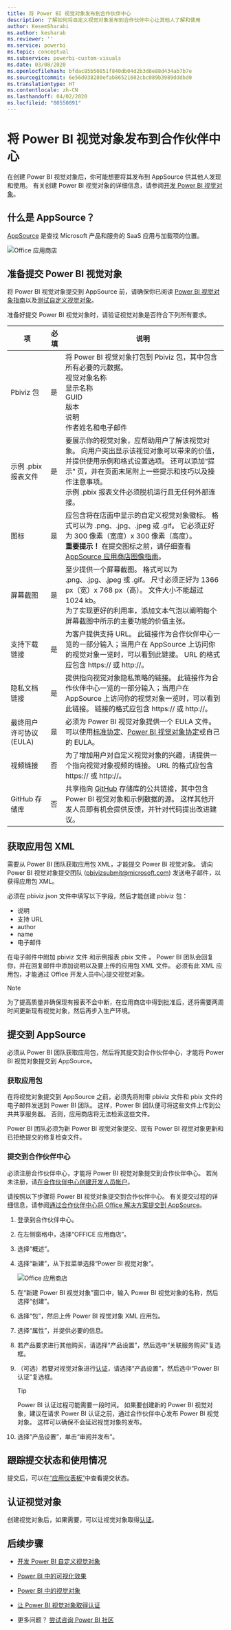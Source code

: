 ```yaml
---
title: 将 Power BI 视觉对象发布到合作伙伴中心
description: 了解如何将自定义视觉对象发布到合作伙伴中心让其他人了解和使用
author: KesemSharabi
ms.author: kesharab
ms.reviewer: ''
ms.service: powerbi
ms.topic: conceptual
ms.subservice: powerbi-custom-visuals
ms.date: 03/08/2020
ms.openlocfilehash: bfdac85b50851f840db04d2b3d8e88d434ab7b7e
ms.sourcegitcommit: 6e56d038280efab86521602cbc089b3989dddbd0
ms.translationtype: HT
ms.contentlocale: zh-CN
ms.lasthandoff: 04/02/2020
ms.locfileid: "80550891"
---
```

# <a name="publish-power-bi-visuals-to-partner-center"></a>将 Power BI 视觉对象发布到合作伙伴中心

在创建 Power BI 视觉对象后，你可能想要将其发布到 AppSource 供其他人发现和使用。 有关创建 Power BI 视觉对象的详细信息，请参阅[开发 Power BI 视觉对象](custom-visual-develop-tutorial.md)。

## <a name="what-is-appsource"></a>什么是 AppSource？

[AppSource](https://appsource.microsoft.com/marketplace/apps?product=power-bi-visuals) 是查找 Microsoft 产品和服务的 SaaS 应用与加载项的位置。

![Office 应用商店](media/office-store/appsource-01.png)

## <a name="preparing-to-submit-your-power-bi-visual"></a>准备提交 Power BI 视觉对象

将 Power BI 视觉对象提交到 AppSource 前，请确保你已阅读 [Power BI 视觉对象指南](guidelines-powerbi-visuals.md)以及[测试自定义视觉对象](https://github.com/Microsoft/PowerBI-visuals/blob/master/Tutorial/SubmissionTesting.md)。

准备好提交 Power BI 视觉对象时，请验证视觉对象是否符合下列所有要求。

| 项 | 必填 | 说明 |
| --- | --- | --- |
| Pbiviz 包 |是 |将 Power BI 视觉对象打包到 Pbiviz 包，其中包含所有必要的元数据。<br>视觉对象名称<br>显示名称<br>GUID<br>版本<br>说明<br>作者姓名和电子邮件 |
| 示例 .pbix 报表文件 |是 |要展示你的视觉对象，应帮助用户了解该视觉对象。 向用户突出显示该视觉对象可以带来的价值，并提供使用示例和格式设置选项。 还可以添加“提示”  页，并在页面末尾附上一些提示和技巧以及操作注意事项。<br>示例 .pbix 报表文件必须脱机运行且无任何外部连接。 |
| 图标 |是 |应包含将在店面中显示的自定义视觉对象徽标。 格式可以为 .png、.jpg、.jpeg 或 .gif。 它必须正好为 300 像素（宽度）x 300 像素（高度）。<BR>**重要提示！** 在提交图标之前，请仔细查看 [AppSource 应用商店图像指南](https://docs.microsoft.com/office/dev/store/craft-effective-appsource-store-images)。 |
| 屏幕截图 |是 |至少提供一个屏幕截图。 格式可以为 .png、.jpg、.jpeg 或 .gif。 尺寸必须正好为 1366 px（宽）x 768 px（高）。 文件大小不能超过 1024 kb。<br>为了实现更好的利用率，添加文本气泡以阐明每个屏幕截图中所示的主要功能的价值主张。 |
| 支持下载链接 |是 |为客户提供支持 URL。 此链接作为合作伙伴中心一览的一部分输入；当用户在 AppSource 上访问你的视觉对象一览时，可以看到此链接。 URL 的格式应包含 https:// 或 http://。 |
| 隐私文档链接 |是 |提供指向视觉对象隐私策略的链接。 此链接作为合作伙伴中心一览的一部分输入；当用户在 AppSource 上访问你的视觉对象一览时，可以看到此链接。 链接的格式应包含 https:// 或 http://。 |
| 最终用户许可协议 (EULA) |是 |必须为 Power BI 视觉对象提供一个 EULA 文件。 可以使用[标准协定](https://go.microsoft.com/fwlink/?linkid=2041178)、[Power BI 视觉对象协定](https://visuals.azureedge.net/app-store/Power%20BI%20-%20Default%20Custom%20Visual%20EULA.pdf)或自己的 EULA。 |
| 视频链接 |否 |为了增加用户对自定义视觉对象的兴趣，请提供一个指向视觉对象视频的链接。 URL 的格式应包含 https:// 或 http://。 |
| GitHub 存储库 |否 |共享指向 [GitHub](https://www.github.com) 存储库的公共链接，其中包含 Power BI 视觉对象和示例数据的源。 这样其他开发人员即有机会提供反馈，并针对代码提出改进建议。 |

## <a name="getting-an-app-package-xml"></a>获取应用包 XML

需要从 Power BI 团队获取应用包 XML，才能提交 Power BI 视觉对象。 请向 Power BI 视觉对象提交团队 ([pbivizsubmit@microsoft.com](mailto:pbivizsubmit@microsoft.com)) 发送电子邮件，以获得应用包 XML。

必须在 pbiviz.json 文件中填写以下字段，然后才能创建 pbiviz 包：  
* 说明
* 支持 URL
* author
* name
* 电子邮件

在电子邮件中附加 pbiviz 文件  和示例报表 pbix 文件  。 Power BI 团队会回复你，并在回复邮件中添加说明以及要上传的应用包 XML 文件。 必须有此 XML 应用包，才能通过 Office 开发人员中心提交视觉对象。

> [!NOTE]
> 为了提高质量并确保现有报表不会中断，在应用商店中得到批准后，还将需要两周时间更新现有视觉对象，然后再步入生产环境。

## <a name="submitting-to-appsource"></a>提交到 AppSource

必须从 Power BI 团队获取应用包，然后将其提交到合作伙伴中心，才能将 Power BI 视觉对象提交到 AppSource。 

### <a name="getting-the-app-package"></a>获取应用包

在将视觉对象提交到 AppSource 之前，必须先将附带 pbiviz 文件和 pbix 文件的电子邮件发送到 Power BI 团队。   这样，Power BI 团队便可将这些文件上传到公共共享服务器。 否则，应用商店将无法检索这些文件。 

Power BI 团队必须为新 Power BI 视觉对象提交、现有 Power BI 视觉对象更新和已拒绝提交的修复检查文件。

### <a name="submitting-to-partner-center"></a>提交到合作伙伴中心

必须注册合作伙伴中心，才能将 Power BI 视觉对象提交到合作伙伴中心。 若尚未注册，请[在合作伙伴中心创建开发人员帐户](https://docs.microsoft.com/office/dev/store/open-a-developer-account)。

请按照以下步骤将 Power BI 视觉对象提交到合作伙伴中心。 有关提交过程的详细信息，请参阅[通过合作伙伴中心将 Office 解决方案提交到 AppSource](https://docs.microsoft.com/office/dev/store/use-partner-center-to-submit-to-appsource)。

1. 登录到合作伙伴中心。 

2. 在左侧窗格中，选择“OFFICE 应用商店”。 

3. 选择“概述”。 

4. 选择“新建”，从下拉菜单选择“Power BI 视觉对象”。  

    ![Office 应用商店](media/office-store/power-bi-visual.png)

5. 在“新建 Power BI 视觉对象”窗口中，输入 Power BI 视觉对象的名称，然后选择“创建”。  

6. 选择“包”，然后上传 Power BI 视觉对象 XML 应用包。 

7. 选择“属性”，并提供必要的信息。 

8. 若产品要求进行其他购买，请选择“产品设置”，然后选中“关联服务购买”复选框。  

9. （可选）若要对视觉对象进行[认证](power-bi-custom-visuals-certified.md)，请选择“产品设置”，然后选中“Power BI 认证”复选框。  
    >[!TIP]
    >Power BI 认证过程可能需要一段时间。 如果要创建新的 Power BI 视觉对象，建议在请求 Power BI 认证之前，通过合作伙伴中心发布 Power BI 视觉对象。 这样可以确保不会延迟视觉对象的发布。

10. 选择“产品设置”，单击“审阅并发布”。  

## <a name="tracking-submission-status-and-usage"></a>跟踪提交状态和使用情况

提交后，可以在[“应用仪表板”](https://sellerdashboard.microsoft.com/Application/Summary/)中查看提交状态。

## <a name="certify-your-visual"></a>认证视觉对象

创建视觉对象后，如果需要，可以让视觉对象取得[认证](power-bi-custom-visuals-certified.md)。

## <a name="next-steps"></a>后续步骤

* [开发 Power BI 自定义视觉对象](custom-visual-develop-tutorial.md)

* [Power BI 中的可视化效果](../../visuals/power-bi-report-visualizations.md)  

* [Power BI 中的视觉对象](power-bi-custom-visuals.md)  

* [让 Power BI 视觉对象取得认证](power-bi-custom-visuals-certified.md)

* 更多问题？ [尝试咨询 Power BI 社区](https://community.powerbi.com/)

